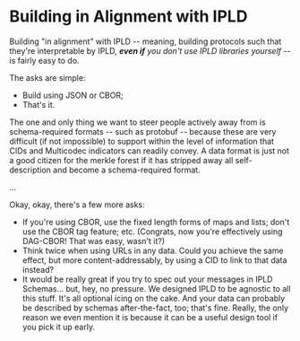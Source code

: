 Building in Alignment with IPLD
===============================

Building "in alignment" with IPLD -- meaning, building protocols such that they're interpretable by IPLD, _**even if** you don't use IPLD libraries yourself_ -- is fairly easy to do.

The asks are simple:

- Build using JSON or CBOR;
- That's it.

The one and only thing we want to steer people actively away from is schema-required formats -- such as protobuf -- because these are very difficult (if not impossible) to support within the level of information that CIDs and Multicodec indicators can readily convey.
A data format is just not a good citizen for the merkle forest if it has stripped away all self-description and become a schema-required format.

...

Okay, okay, there's a few more asks:

- If you're using CBOR, use the fixed length forms of maps and lists; don't use the CBOR tag feature; etc.  (Congrats, now you're effectively using DAG-CBOR!  That was easy, wasn't it?)
- Think twice when using URLs in any data.  Could you achieve the same effect, but more content-addressably, by using a CID to link to that data instead?
- It would be really great if you try to spec out your messages in IPLD Schemas... but, hey, no pressure.
  We designed IPLD to be agnostic to all this stuff.  It's all optional icing on the cake.
  And your data can probably be described by schemas after-the-fact, too; that's fine.
  Really, the only reason we even mention it is because it can be a useful design tool if you pick it up early.
